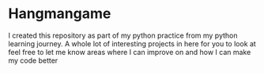 # Hangmangame
I created this repository as part of my python practice from my python learning journey. 
A whole lot of interesting projects in here for you to look at
feel free to let me know areas where I can improve on and how I can make my code better
